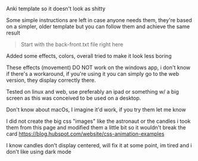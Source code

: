 Anki template so it doesn't look as shitty

Some simple instructions are left in case anyone needs them, they're based on a simpler, older template but you can follow them and achieve the same result
>Start with the back-front.txt file right here


Added some effects, colors, overall tried to make it look less boring

These effects (movement) DO NOT work on the windows app, i don't know if there's a workaround,
  if you're using it you can simply go to the web version, they display correctly there.

  
Tested on linux and web, use preferably an ipad or something w/ a big screen
      as this was conceived to be used on a desktop.

Don't know about macOs, I imagine it'd work, if you try them let me know

I did not create the big css "images" like the astronaut or the candles
  i took them from this page and modified them a little bit so it wouldn't break the card
https://blog.hubspot.com/website/css-animation-examples


I know candles don't display centered, will fix it at some point, im tired and i don't like using dark mode
